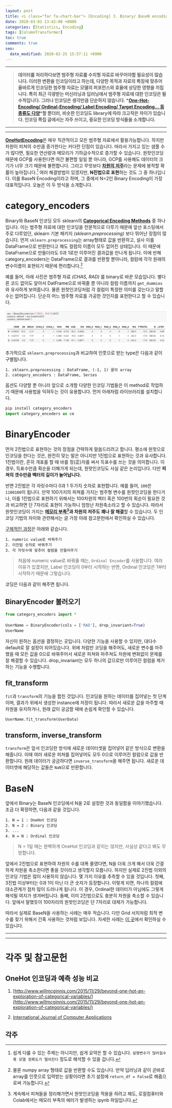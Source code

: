```yaml
---
layout: post
title: <i class="far fa-chart-bar"> [Encoding] 3. Binary/ BaseN encoding</i>
date: 2020-03-01 13:42:00 +0800
categories: [Statistics, Encoding]
tags: [ColumnTransformer]
toc: true
comments: true
seo:
  date_modified: 2020-02-25 15:57:11 +0900
---
```


***  
> <b>데이터를 처리하다보면 범주형 자료를 수치형 자료로 바꾸어야할 필요성이 많습니다. 이러한 변환을 인코딩이라고 하는데, 다양한 목적과 자료의 특징에 맞추어 올바르게 인코딩한 범주형 자료는 모델의 퍼포먼스와 효율에 상당한 영향을 끼칩니다. 특히 최근 각광받는 머신러닝과 딥러닝에서 범주형 자료에 대한 인코딩은 필수적입니다. 그러나 인코딩은 생각만큼 단순하지 않습니다. *[One-Hot-Encoding/ Ordinal-Encoding/ Label Encoding/ Target Encoding... 등 종류도 다양](http://contrib.scikit-learn.org/categorical-encoding/index.html)*할 뿐더러, 비슷한 인코딩도 library에 따라 크고작은 차이가 있습니다. 인코딩 특집 글에서는 자주 쓰이고, 중요한 인코딩 방식들을 소개합니다.</b>   


***  
***  

 
<b>[OneHotEncoding](https://haehwan.github.io/posts/Sta-Encoding/)</b>은 매우 직관적이고 모든 범주형 자료에서 활용가능합니다. 하지만 차원이 피쳐의 수만큼 증가한다는 커다란 단점이 있습니다. 따라서 가지고 있는 샘플 수가 많다면, 필요한 연산량과 메모리가 기하급수적으로 증가할 수 있습니다. 원핫인코딩 때문에 GCP를 사용한다면 여간 불편할 일일 뿐 아니라, GCP를 사용해도 데이터의 크기가 너무 크기 때문에 불편합니다. 그리고 무엇보다 <b>[차원의 저주](https://www.visiondummy.com/2014/04/curse-dimensionality-affect-classification/)</b>라는 문제에 봉착할 확률이 높아집니다.[^curse] 여러 해결방법이 있겠지만, <b>N진법으로 표현</b>하는 것도 그 중 하나입니다. 이를 BaseN Encoding이라고 하며, 그 중에서 N=2인 Binary Encoding이 가장 대표적입니다. 오늘은 이 두 방식을 소개합니다.   

[^curse]: 쉽게 다룰 수 있는 주제는 아니지만, 쉽게 요약은 할 수 있습니다. `설명변수가 많아질수록 모델 정확도가 떨어진다` 정도로 해석할 수 있을 겁니다.


# category_encoders
Binary와 BaseN 인코딩 모두 sklearn의 <b>[Categorical Encoding Methods](http://contrib.scikit-learn.org/categorical-encoding/)</b> 중 하나입니다. 이는 범주형 자료에 대한 인코딩을 전문적으로 다루기 때문에 앞선 포스팅에서 주로 다루었던, sklearn 기본 패키지 *(sklearn.preprocessing)* 보다 뛰어난 장점이 많습니다. 먼저 `sklearn.preprocessing`는 array형태로 값을 반환하고, 설사 이를 DataFrame으로 반환한다고 해도 컬럼의 이름이 모두 없어진 상태입니다. 이 때문에 DataFrame으로 만들더라도 0과 1로만 이루어진 결과값을 만나게 됩니다. 이에 반해 category_encoders는 DataFrame으로 결과를 반환할 뿐아니라, 컬럼에 각각 원래의 변수이름이 표현되기 때문에 편리합니다.[^TMI]  

[^TMI]: 물론 numpy array 형태로 값을 반환할 수도 있습니다. 만약 딥러닝과 같이 곧바로 array를 인풋으로 입력받는 상황이라면 초기 설정에 `return_df = False`로 해줌으로써 가능합니다.  

예를 들어, 아래 사진은 범주형 자료 *(CHAS, RAD)* 를 binary로 바꾼 모습입니다. 별다른 코드 없이도 알아서 DatFrame으로 바꿔줄 뿐 아니라 컬럼 이름까지 `get_dummies`와 유사하게 보여줍니다.  물론 원핫인코딩처럼 각 컬럼이 특정한 의미를 갖는다고 말할수는 없어집니다. 단순히 어느 범주형 자료를 가공한 것인지를 표현한다고 할 수 있습니다.  

![im1](/assets/img/sample/[post][encoding]ce.png)

추가적으로 `sklearn.preprocessing`과 비교하여 인풋으로 받는 type은 다음과 같이 구별됩니다.  
```terminal
1. sklearn.preprocessing : DataFrame, (-1, 1) 꼴의 array  
2. category_encoders : DataFrame, Series
```


옵션도 다양할 뿐 아니라 앞으로 소개할 다양한 인코딩 기법들은 이 method로 작업하기 때문에 사용법을 익혀두는 것이 유용합니다. 먼저 아래처럼 라이브러리를 설치합니다. 

```python 
pip install category_encoders
import category_encoders as ce
```


# BinaryEncoder
먼저 2진법으로 표현하는 것의 장점을 간략하게 말씀드리려고 합니다. 평소에 원핫으로 인코딩을 한다는 것은, 완전히 맞는 말은 아니지만 1진법으로 표현하는 것과 유사합니다. 1진법이란, 흔히 개표를 할 때 바를 정(正)자를 써서 득표수를 쓰는 것을 의미합니다. 이 경우, 득표수만큼 획순을 더해가게 되는데, 원핫인코딩도 사실 같은 논리입니다. 다만 <b>피쳐의 갯수만큼 벡터의 길이가 늘어납니다.</b>  

반면 2진법은 각 자릿수마다 0과 1 두가지 숫자로 표현합니다. 예를 들어, `100`은 `1100100`이 됩니다. 만약 100가지의 피쳐를 가지는 범주형 변수를 원핫인코딩을 한다거나, 이를 1진법으로 표현하기 위해서는 100차원의 벡터 혹은 100번의 획순이 필요한 것과 비교하면 단 7자리로 표현이 가능하니 엄청난 차원축소라고 할 수 있습니다. 따라서 원핫인코딩이 가지는 <b>[메모리 부족](https://github.com/HaeHwan/HaeHwan.github.io/blob/master/assets/projects/IGAWorks/%5Bigaworks%5D(1)%20EDA.md)[^ex]과 차원의 저주도 꽤나 잘 해결</b>할 수 있습니다. 두 인코딩 기법의 차이와 관련해서는 글 가장 아래 참고문헌에서 확인하실 수 있습니다.

[^ex]: 계속해서 피쳐들을 정리해가면서 원핫인코딩을 적용을 하려고 해도, 로컬컴퓨터와 Colab에서는 메모리 부족의 에러가 발생하는 ipynb 파일입니다.  
  

[구체적인 과정](https://contrib.scikit-learn.org/categorical-encoding/binary.html)은 아래와 같습니다.  
```terminal
1. numeric value로 바꿔주기  
2. 이진법 숫자로 바꿔주기  
3. 각 자릿수에 맞추어 컬럼을 만들어주기
```  
> 처음에 numeric value로 바꿔줄 때는, `Ordinal Encoder`를 사용합니다. 여러 이유가 있겠지만, Label 인코딩이 0부터 시작하는 반면, Ordinal 인코딩은 1부터 시작하기 때문에 그렇습니다.   

코딩은 다음과 같이 해주면 됩니다.  
## BinaryEncoder 불러오기
```python
from category_encoders import *

UserName = BinaryEncoder(cols = ['RAD'], drop_invariant=True)
UserName
```
자신이 원하는 옵션을 결정하는 곳입니다. 다양한 기능을 사용할 수 있지만, 대다수 default로 잘 설정이 되어있습니다. 위에 처럼만 코딩을 해주어도, 새로운 변수를 마주했을 때 모든 값을 0으로 바꿔주어서 새로운 피쳐와 마주쳐도 차원에 변화없이 문제를 잘 해결할 수 있습니다. drop_invariant는 모두 하나의 값으로만 이루어진 컬럼을 제거하는 기능을 수행합니다.   

## fit_transform
`fit`과 `transform`의 기능을 합친 것입니다. 인코딩을 원하는 데이터를 집어넣는 첫 단계이며, 결과가 위에서 생성한 instance에 저장이 됩니다. 따라서 새로운 값을 마주할 때 차원을 유지하거나, 원래 값이 궁금할 때에 손쉽게 확인할 수 있습니다.  
```python
UserName.fit_transform(UserData)
```  

## transform, inverse_transform
`transform`은 앞서 인코딩한 방식에 새로운 데이터셋을 집어넣어 같은 방식으로 변환을 해줍니다. 이때 여러 새로운 피쳐를 집어넣어도 모두 0으로 이루어진 컬럼으로 값을 반환합니다. 원래 데이터가 궁금하다면 `inverse_transform`을 해주면 됩니다. 새로운 데이터셋에 해당하는 값들은 `NaN`으로 반환합니다.  


# BaseN
앞에서 Binary는 BaseN 인코딩에서 N을 2로 설정한 것과 동일함을 이야기했습니다. 조금 더 확장하면, 다음과 같을 것입니다.

```terminal
1. N = 1 : OneHot 인코딩
2. N = 2 : Binary 인코딩
3. ...
4. N = N : Ordinal 인코딩
```
> N = 1일 때는 완벽하게 OneHot 인코딩과 같지는 않지만, 사실상 같다고 봐도 무방합니다.  

앞에서 2진법으로 표현하여 차원의 수를 대폭 줄였다면, N을 더욱 크게 해서 더욱 간결하게 차원을 축소한다면 좋을 것이라고 생각할지 모릅니다. 하지만 실제로 2진법 이외의 인코딩 기법은 많이 사용하지 않습니다. 몇 가지 이유를 추측할 수 있을 것입니다. 첫째, 3진법 이상부터는 0과 1이 아닌 더 큰 숫자가 등장합니다. 이렇게 되면, 하나의 컬럼에 대소관계가 점차 많이 드러나게 됩니다. 이 경우, Ordinal한 데이터가 아님에도 그렇게 해석될 여지가 생겨버립니다. 둘째, 이미 2진법으로도 충분히 차원을 축소할 수 있습니다. 앞에서 말했듯이 100자리의 원핫인코딩은 단 7자리로 대체가 가능합니다.  

따라서 실제로 BaseN을 사용하는 사례는 매우 적습니다. 다만 Grid 서치처럼 최적 변수를 찾기 위해서 간혹 사용하는 것처럼 보입니다. 자세한 사례는 [이 곳](https://github.com/scikit-learn-contrib/categorical-encoding/blob/master/examples/grid_search_example.py)에서 확인하실 수 있습니다. 


***
***
# 각주 및 참고문헌

## OneHot 인코딩과 예측 성능 비교

1. [http://www.willmcginnis.com/2015/11/29/beyond-one-hot-an-exploration-of-categorical-variables/](http://www.willmcginnis.com/2015/11/29/beyond-one-hot-an-exploration-of-categorical-variables/)  

2. [International Journal of Computer Applications](https://www.researchgate.net/profile/Kedar_Potdar/publication/320465713_A_Comparative_Study_of_Categorical_Variable_Encoding_Techniques_for_Neural_Network_Classifiers/links/59e6f9554585151e5465859c/A-Comparative-Study-of-Categorical-Variable-Encoding-Techniques-for-Neural-Network-Classifiers.pdf)


## 각주
